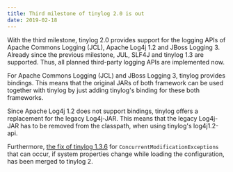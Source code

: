 ```yaml
---
title: Third milestone of tinylog 2.0 is out
date: 2019-02-18
---
```


With the third milestone, tinylog 2.0 provides support for the logging APIs of Apache Commons Logging (JCL), Apache Log4j 1.2 and JBoss Logging 3. Already since the previous milestone, JUL, SLF4J and tinylog 1.3 are supported. Thus, all planned third-party logging APIs are implemented now.

For Apache Commons Logging (JCL) and JBoss Logging 3, tinylog provides bindings. This means that the original JARs of both framework can be used together with tinylog by just adding tinylog's binding for these both frameworks.

Since Apache Log4j 1.2 does not support bindings, tinylog offers a replacement for the legacy Log4j-JAR. This means that the legacy Log4j-JAR has to be removed from the classpath, when using tinylog's log4j1.2-api.

Furthermore, [the fix of tinylog 1.3.6](/news/#2019-02-11-update-for-tinylog-1.3) for `ConcurrentModificationExceptions` that can occur, if system properties change while loading the configuration, has been merged to tinylog 2.
